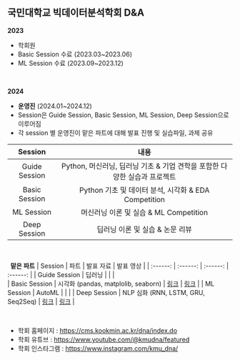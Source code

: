 ## 국민대학교 빅데이터분석학회 D&A

**2023** 
  - 학회원
  - Basic Session 수료 (2023.03~2023.06)
  - ML Session 수료 (2023.09~2023.12)

<br/>

**2024**
  - **운영진** (2024.01~2024.12)
  - Session은 Guide Session, Basic Session, ML Session, Deep Session으로 이루어짐
  - 각 session 별 운영진이 맡은 파트에 대해 발표 진행 및 실습파일, 과제 공유

| Session | 내용 |
| :------: | :------: |
| Guide Session | Python, 머신러닝, 딥러닝 기초 & 기업 견학을 포함한 다양한 실습과 프로젝트 |
| Basic Session | Python 기초 및 데이터 분석, 시각화 & EDA Competition |
| ML Session | 머신러닝 이론 및 실습 & ML Competition |
| Deep Session | 딥러닝 이론 및 실습 & 논문 리뷰 |



<br/>

**&nbsp;&nbsp;맡은 파트**
| Session | 파트 | 발표 자료 | 발표 영상 |
| :------: | :------: | :------: | :------: |
| Guide Session | 딥러닝 |  |  |  
| Basic Session | 시각화 (pandas, matplolib, seaborn) | [링크](https://github.com/hsjo827/KMU_DNA/tree/main/2024/Basic%20Session) | [링크](https://www.youtube.com/watch?v=CIJ2a-2UHMA) |
| ML Session    | AutoML |  |  |
| Deep Session  | NLP 심화 (RNN, LSTM, GRU, Seq2Seq) | [링크](https://github.com/hsjo827/KMU_DNA/tree/main/2024/Deep%20Session) | [링크](https://www.youtube.com/watch?v=UqjjY3UHo4E) |

<br/>

- 학회 홈페이지 : https://cms.kookmin.ac.kr/dna/index.do
- 학회 유튜브 : https://www.youtube.com/@kmudna/featured
- 학회 인스타그램 : https://www.instagram.com/kmu_dna/


